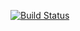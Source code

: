 [![Build Status](https://travis-ci.org/yiz569/lab5.svg?branch=master)](https://travis-ci.org/yiz569/lab5)

